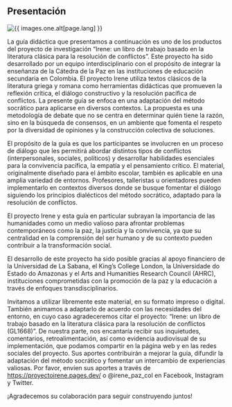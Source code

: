 ## Presentación
<img src="{{ images.one.src }}" alt="{{ images.one.alt[page.lang] }}" class="{{ images.one.classes | join: ' ' }}" id="{{ images.one.id }}">

La guía didáctica que presentamos a continuación es uno de los productos del proyecto de investigación “Irene: un libro de trabajo basado en la literatura clásica para la resolución de conflictos”. Este proyecto ha sido desarrollado por un equipo interdisciplinario con el propósito de integrar la enseñanza de la Cátedra de la Paz en las instituciones de educación secundaria en Colombia. El proyecto Irene utiliza textos clásicos de la literatura griega y romana como herramientas didácticas que promueven la reflexión crítica, el diálogo constructivo y la resolución pacífica de conflictos. La presente guía se enfoca en una adaptación del método socrático para aplicarse en diversos contextos. La propuesta es una metodología de debate que no se centra en determinar quién tiene la razón, sino en la búsqueda de consensos, en un ambiente que fomenta el respeto por la diversidad de opiniones y la construcción colectiva de soluciones. 

El propósito de la guía es que los participantes se involucren en un proceso de diálogo que les permitirá abordar distintos tipos de conflictos (interpersonales, sociales, políticos) y desarrollar habilidades esenciales para la convivencia pacífica, la empatía y el pensamiento crítico. El material, originalmente diseñado para el ámbito escolar, también es aplicable en una amplia variedad de entornos. Profesores, talleristas u orientadores pueden implementarlo en contextos diversos donde se busque fomentar el diálogo siguiendo los principios dialécticos del método socrático, adaptado para la resolución de conflictos.

El proyecto Irene y esta guía en particular subrayan la importancia de las humanidades como un medio valioso para afrontar problemas contemporáneos como la paz, la justicia y la convivencia, ya que su centralidad en la comprensión del ser humano y de su contexto pueden contribuir a la transformación social.

El desarrollo de este proyecto ha sido posible gracias al apoyo financiero de la Universidad de La Sabana, el King’s College London, la Universidade do Estado do Amazonas y el Arts and Humanities Research Council (AHRC), instituciones comprometidas con la promoción de la paz y la educación a través de enfoques transdisciplinarios.

Invitamos a utilizar libremente este material, en su formato impreso o digital. También animamos a adaptarlo de acuerdo con las necesidades del entorno, en cuyo caso agradeceremos citar el proyecto: “Irene: un libro de trabajo basado en la literatura clásica para la resolución de conflictos (GL1668)”. De  nuestra parte, nos encantaría recibir sus inquietudes, comentarios, retroalimentación, así como evidencia audiovisual de su implementación, que podamos compartir en la página web y en las redes sociales del proyecto. Sus aportes contribuirán a mejorar la guía, difundir la adaptación del método socrático y fomentar un intercambio de experiencias valiosas. Por favor, envíen sus aportes a través de https://proyectoirene.pages.dev/ o @irene_paz_col en Facebook, Instagram y Twitter.

¡Agradecemos su colaboración para seguir construyendo juntos!
